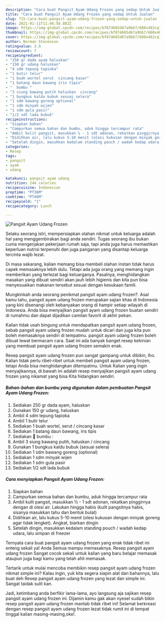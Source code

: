```yaml
---
description: "Cara buat Pangsit Ayam Udang Frozen yang sedap Untuk Jualan"
title: "Cara buat Pangsit Ayam Udang Frozen yang sedap Untuk Jualan"
slug: 715-cara-buat-pangsit-ayam-udang-frozen-yang-sedap-untuk-jualan
date: 2021-01-11T11:46:58.882Z
image: https://img-global.cpcdn.com/recipes/bf874665d67a9bb7/680x482cq70/pangsit-ayam-udang-frozen-foto-resep-utama.jpg
thumbnail: https://img-global.cpcdn.com/recipes/bf874665d67a9bb7/680x482cq70/pangsit-ayam-udang-frozen-foto-resep-utama.jpg
cover: https://img-global.cpcdn.com/recipes/bf874665d67a9bb7/680x482cq70/pangsit-ayam-udang-frozen-foto-resep-utama.jpg
author: Norman Stevenson
ratingvalue: 3.9
reviewcount: 7
recipeingredient:
- "250 gr dada ayam haluskan"
- "150 gr udang haluskan"
- "4 sdm tepung tapioka"
- "1 butir telur"
- "1 buah wortel serut  cincang kasar"
- "1 batang daun bawang iris tipis"
- "  bumbu "
- "3 siung bawang putih haluskan  cincang"
- "1 bungkus kaldu bubuk sesuai selera"
- "1 sdm bawang goreng optional"
- "1 sdm minyak wijen"
- "1 sdm gula pasir"
- "1/2 sdt lada bubuk"
recipeinstructions:
- "Siapkan bahan"
- "Campurkan semua bahan dan bumbu, aduk hingga tercampur rata"
- "Ambil kulit pangsit, masukkan ½ - 1 sdt adonan, rekatkan pinggirnya dengan di olesi air. Lakukan hingga habis (kulit pangsitnya habis, sisanya masukkan tahu dan bentuk bulat)"
- "Didihkan air, lalu kukus 5-10 menit (olesi kukusan dengan minyak goreng agar tidak lengket). Angkat, biarkan dingin"
- "Setelah dingin, masukkan kedalam standing pouch / wadah kedap udara, lalu simpan di freezer"
categories:
- Resep
tags:
- pangsit
- ayam
- udang

katakunci: pangsit ayam udang 
nutrition: 244 calories
recipecuisine: Indonesian
preptime: "PT36M"
cooktime: "PT46M"
recipeyield: "1"
recipecategory: Lunch

---
```



![Pangsit Ayam Udang Frozen](https://img-global.cpcdn.com/recipes/bf874665d67a9bb7/680x482cq70/pangsit-ayam-udang-frozen-foto-resep-utama.jpg)

Selaku seorang istri, mempersiapkan olahan nikmat untuk keluarga adalah hal yang menggembirakan bagi anda sendiri. Tugas seorang ibu bukan cuma mengerjakan pekerjaan rumah saja, tapi anda juga harus memastikan keperluan nutrisi terpenuhi dan juga panganan yang disantap keluarga tercinta wajib lezat.

Di masa  sekarang, kalian memang bisa membeli olahan instan tidak harus capek memasaknya lebih dulu. Tetapi ada juga orang yang memang ingin memberikan yang terlezat bagi keluarganya. Pasalnya, menghidangkan masakan yang dibuat sendiri akan jauh lebih higienis dan kita pun bisa menyesuaikan makanan tersebut sesuai dengan kesukaan famili. 



Mungkinkah anda seorang penikmat pangsit ayam udang frozen?. Asal kamu tahu, pangsit ayam udang frozen merupakan sajian khas di Indonesia yang kini disenangi oleh kebanyakan orang di hampir setiap wilayah di Indonesia. Anda bisa menyajikan pangsit ayam udang frozen buatan sendiri di rumahmu dan dapat dijadikan camilan favorit di akhir pekan.

Kalian tidak usah bingung untuk mendapatkan pangsit ayam udang frozen, sebab pangsit ayam udang frozen mudah untuk dicari dan juga kita pun boleh memasaknya sendiri di tempatmu. pangsit ayam udang frozen boleh dibuat lewat bermacam cara. Saat ini ada banyak banget resep kekinian yang membuat pangsit ayam udang frozen semakin enak.

Resep pangsit ayam udang frozen pun sangat gampang untuk dibikin, lho. Kalian tidak perlu ribet-ribet untuk membeli pangsit ayam udang frozen, tetapi Anda bisa menghidangkan ditempatmu. Untuk Kalian yang ingin menyajikannya, di bawah ini adalah resep menyajikan pangsit ayam udang frozen yang nikamat yang bisa Kita hidangkan sendiri.

<!--inarticleads1-->

##### Bahan-bahan dan bumbu yang digunakan dalam pembuatan Pangsit Ayam Udang Frozen:

1. Sediakan 250 gr dada ayam, haluskan
1. Gunakan 150 gr udang, haluskan
1. Ambil 4 sdm tepung tapioka
1. Ambil 1 butir telur
1. Sediakan 1 buah wortel, serut / cincang kasar
1. Sediakan 1 batang daun bawang, iris tipis
1. Sediakan  🥥 bumbu :
1. Ambil 3 siung bawang putih, haluskan / cincang
1. Gunakan 1 bungkus kaldu bubuk (sesuai selera)
1. Sediakan 1 sdm bawang goreng (optional)
1. Sediakan 1 sdm minyak wijen
1. Sediakan 1 sdm gula pasir
1. Sediakan 1/2 sdt lada bubuk




<!--inarticleads2-->

##### Cara menyiapkan Pangsit Ayam Udang Frozen:

1. Siapkan bahan
1. Campurkan semua bahan dan bumbu, aduk hingga tercampur rata
1. Ambil kulit pangsit, masukkan ½ - 1 sdt adonan, rekatkan pinggirnya dengan di olesi air. Lakukan hingga habis (kulit pangsitnya habis, sisanya masukkan tahu dan bentuk bulat)
1. Didihkan air, lalu kukus 5-10 menit (olesi kukusan dengan minyak goreng agar tidak lengket). Angkat, biarkan dingin
1. Setelah dingin, masukkan kedalam standing pouch / wadah kedap udara, lalu simpan di freezer




Ternyata cara buat pangsit ayam udang frozen yang enak tidak ribet ini enteng sekali ya! Anda Semua mampu memasaknya. Resep pangsit ayam udang frozen Sangat cocok sekali untuk kalian yang baru belajar memasak ataupun juga bagi kamu yang telah ahli memasak.

Tertarik untuk mulai mencoba membikin resep pangsit ayam udang frozen nikmat simple ini? Kalau ingin, yuk kita segera siapin alat dan bahannya, lalu buat deh Resep pangsit ayam udang frozen yang lezat dan simple ini. Sangat taidak sulit kan. 

Jadi, ketimbang anda berfikir lama-lama, ayo langsung aja sajikan resep pangsit ayam udang frozen ini. Dijamin kamu gak akan nyesel sudah bikin resep pangsit ayam udang frozen mantab tidak ribet ini! Selamat berkreasi dengan resep pangsit ayam udang frozen lezat tidak rumit ini di tempat tinggal kalian masing-masing,oke!.

